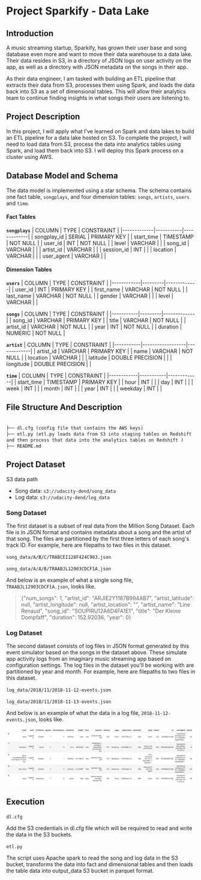 # Project Sparkify - Data Lake

## Introduction

A music streaming startup, Sparkify, has grown their user base and song database even more and want to move their data warehouse to a data lake. Their data resides in S3, in a directory of JSON logs on user activity on the app, as well as a directory with JSON metadata on the songs in their app.

As their data engineer, I am tasked with building an ETL pipeline that extracts their data from S3, processes them using Spark, and loads the data back into S3 as a set of dimensional tables. This will allow their analytics team to continue finding insights in what songs their users are listening to.

## Project Description

In this project, I will apply what I've learned on Spark and data lakes to build an ETL pipeline for a data lake hosted on S3. To complete the project, I will need to load data from S3, process the data into analytics tables using Spark, and load them back into S3. I will deploy this Spark process on a cluster using AWS.

## Database Model and Schema

The data model is implemented using a star schema. The schema contains one fact table, `songplays`, and four dimension tables: `songs`, `artists`, `users` and `time`.

#### Fact Tables

**`songplays`**
| COLUMN      | TYPE      | CONSTRAINT  |
|-------------|-----------|-------------|
| songplay_id | SERIAL    | PRIMARY KEY |
| start_time  | TIMESTAMP | NOT NULL    |
| user_id     | INT       | NOT NULL    |
| level       | VARCHAR   |             |
| song_id     | VARCHAR   |             |
| artist_id   | VARCHAR   |             |
| session_id  | INT       |             |
| location    | VARCHAR   |             |
| user_agent  | VARCHAR   |             |

#### Dimension Tables

**`users`**
| COLUMN     | TYPE    | CONSTRAINT  |
|------------|---------|-------------|
| user_id    | INT     | PRIMARY KEY |
| first_name | VARCHAR | NOT NULL    |
| last_name  | VARCHAR | NOT NULL    |
| gender     | VARCHAR |             |
| level      | VARCHAR |             |

**`songs`**
| COLUMN    | TYPE    | CONSTRAINT  |
|-----------|---------|-------------|
| song_id   | VARCHAR | PRIMARY KEY |
| title     | VARCHAR | NOT NULL    |
| artist_id | VARCHAR | NOT NULL    |
| year      | INT     | NOT NULL    |
| duration  | NUMERIC | NOT NULL    |

**`artist`**
| COLUMN    | TYPE             | CONSTRAINT  |
|-----------|------------------|-------------|
| artist_id | VARCHAR          | PRIMARY KEY |
| name      | VARCHAR          | NOT NULL    |
| location  | VARCHAR          |             |
| latitude  | DOUBLE PRECISION |             |
| longitude | DOUBLE PRECISION |             |

**`time`**
| COLUMN     | TYPE      | CONSTRAINT  |
|------------|-----------|-------------|
| start_time | TIMESTAMP | PRIMARY KEY |
| hour       | INT       |             |
| day        | INT       |             |
| week       | INT       |             |
| month      | INT       |             |
| year       | INT       |             |
| weekday    | INT       |             |

## File Structure And Description

```.

├── dl.cfg (config file that contains the AWS keys)
├── etl.py (etl.py loads data from S3 into staging tables on Redshift and then process that data into the analytics tables on Redshift )
├── README.md

```
## Project Dataset

S3 data path

- Song data: `s3://udacity-dend/song_data`
- Log data: `s3://udacity-dend/log_data`


### Song Dataset

The first dataset is a subset of real data from the Million Song Dataset. Each file is in JSON format and contains metadata about a song and the artist of that song. The files are partitioned by the first three letters of each song's track ID. For example, here are filepaths to two files in this dataset.

`song_data/A/B/C/TRABCEI128F424C983.json`

`song_data/A/A/B/TRAABJL12903CDCF1A.json`

And below is an example of what a single song file, `TRAABJL12903CDCF1A.json`, looks like.

> {"num_songs": 1, "artist_id": "ARJIE2Y1187B994AB7", "artist_latitude": null, "artist_longitude": null, "artist_location": "", "artist_name": "Line Renaud", "song_id": "SOUPIRU12A6D4FA1E1", "title": "Der Kleine Dompfaff", "duration": 152.92036, "year": 0}

### Log Dataset

The second dataset consists of log files in JSON format generated by this event simulator based on the songs in the dataset above. These simulate app activity logs from an imaginary music streaming app based on configuration settings.
The log files in the dataset you'll be working with are partitioned by year and month. For example, here are filepaths to two files in this dataset.

`log_data/2018/11/2018-11-12-events.json`

`log_data/2018/11/2018-11-13-events.json`

And below is an example of what the data in a log file, `2018-11-12-events.json`, looks like.

![log_file_example](/log_file_ex.png)

## Execution

`dl.cfg`

Add the S3 credentials in dl.cfg file which will be required to read and write the data in the S3 buckets.

`etl.py`

The script uses Apache spark to read the song and log data in the S3 bucket, transforms the data into fact and dimensional tables and then loads the table data into output_data S3 bucket in parquet format.
